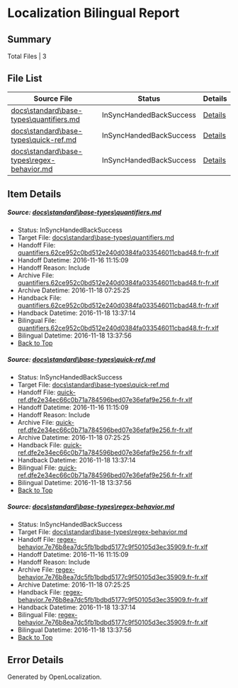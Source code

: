 # <a name='report-top'></a> Localization Bilingual Report

## Summary
 Total Files | 3

## File List
 Source File | Status | Details 
 ----------- | ------ | ------- 
 [docs\standard\base-types\quantifiers.md](https://github.com/dotnet/docs/blob/b20713600d7c3ddc31be5885733a1e8910ede8c6/docs/standard/base-types/quantifiers.md) | InSyncHandedBackSuccess | [Details](#79637972770d3ab5d954d40285dc4f07e58d233f3298)
 [docs\standard\base-types\quick-ref.md](https://github.com/dotnet/docs/blob/b20713600d7c3ddc31be5885733a1e8910ede8c6/docs/standard/base-types/quick-ref.md) | InSyncHandedBackSuccess | [Details](#f4319de43043605da63f469b59a5dfdb28badc8e3299)
 [docs\standard\base-types\regex-behavior.md](https://github.com/dotnet/docs/blob/b20713600d7c3ddc31be5885733a1e8910ede8c6/docs/standard/base-types/regex-behavior.md) | InSyncHandedBackSuccess | [Details](#fa0513a5b450742995bd86fca495ba9904e7361b3300)

## Item Details
##### <a name='79637972770d3ab5d954d40285dc4f07e58d233f3298'></a> Source: [docs\standard\base-types\quantifiers.md](https://github.com/dotnet/docs/blob/b20713600d7c3ddc31be5885733a1e8910ede8c6/docs/standard/base-types/quantifiers.md)
* Status: InSyncHandedBackSuccess
* Target File: [docs\standard\base-types\quantifiers.md](https://github.com/dotnet/docs.fr-fr/blob/ec380c12a1c04eea6c6cf150c0251443c2fb7746/docs/standard/base-types/quantifiers.md)
* Handoff File: [quantifiers.62ce952c0bd512e240d0384fa033546011cbad48.fr-fr.xlf](https://github.com/dotnet/docs.handoff/blob/bd4db3f09ef0a3167a658ff194e858761211c9f4/ol-handoff/dotnet/docs.fr-fr/master/ht-p2/quantifiers.62ce952c0bd512e240d0384fa033546011cbad48.fr-fr.xlf)
* Handoff Datetime: 2016-11-16 11:15:09
* Handoff Reason: Include
* Archive File: [quantifiers.62ce952c0bd512e240d0384fa033546011cbad48.fr-fr.xlf](https://github.com/dotnet/docs.handoff/blob/1b9a0992c2da97a9007e2fa5cc88140d26f9b173/ol-archive/dotnet/docs.fr-fr/master/ht-p2/quantifiers.62ce952c0bd512e240d0384fa033546011cbad48.fr-fr.xlf)
* Archive Datetime: 2016-11-18 07:25:25
* Handback File: [quantifiers.62ce952c0bd512e240d0384fa033546011cbad48.fr-fr.xlf](https://github.com/dotnet/docs.handback/blob/e04f3c23507a948161fbea02ba5ab3bc0075e52f/ol-handback/dotnet/docs.fr-fr/master/ht-p2/quantifiers.62ce952c0bd512e240d0384fa033546011cbad48.fr-fr.xlf)
* Handback Datetime: 2016-11-18 13:37:14
* Bilingual File: [quantifiers.62ce952c0bd512e240d0384fa033546011cbad48.fr-fr.xlf](https://github.com/dotnet/docs.handback/blob/e04f3c23507a948161fbea02ba5ab3bc0075e52f/ol-handback/dotnet/docs.fr-fr/master/ht-p2/quantifiers.62ce952c0bd512e240d0384fa033546011cbad48.fr-fr.xlf)
* Bilingual Datetime: 2016-11-18 13:37:56
* [Back to Top](#report-top)

##### <a name='f4319de43043605da63f469b59a5dfdb28badc8e3299'></a> Source: [docs\standard\base-types\quick-ref.md](https://github.com/dotnet/docs/blob/b20713600d7c3ddc31be5885733a1e8910ede8c6/docs/standard/base-types/quick-ref.md)
* Status: InSyncHandedBackSuccess
* Target File: [docs\standard\base-types\quick-ref.md](https://github.com/dotnet/docs.fr-fr/blob/ec380c12a1c04eea6c6cf150c0251443c2fb7746/docs/standard/base-types/quick-ref.md)
* Handoff File: [quick-ref.dfe2e34ec66c0b71a784596bed07e36efaf9e256.fr-fr.xlf](https://github.com/dotnet/docs.handoff/blob/bd4db3f09ef0a3167a658ff194e858761211c9f4/ol-handoff/dotnet/docs.fr-fr/master/ht-p2/quick-ref.dfe2e34ec66c0b71a784596bed07e36efaf9e256.fr-fr.xlf)
* Handoff Datetime: 2016-11-16 11:15:09
* Handoff Reason: Include
* Archive File: [quick-ref.dfe2e34ec66c0b71a784596bed07e36efaf9e256.fr-fr.xlf](https://github.com/dotnet/docs.handoff/blob/1b9a0992c2da97a9007e2fa5cc88140d26f9b173/ol-archive/dotnet/docs.fr-fr/master/ht-p2/quick-ref.dfe2e34ec66c0b71a784596bed07e36efaf9e256.fr-fr.xlf)
* Archive Datetime: 2016-11-18 07:25:25
* Handback File: [quick-ref.dfe2e34ec66c0b71a784596bed07e36efaf9e256.fr-fr.xlf](https://github.com/dotnet/docs.handback/blob/e04f3c23507a948161fbea02ba5ab3bc0075e52f/ol-handback/dotnet/docs.fr-fr/master/ht-p2/quick-ref.dfe2e34ec66c0b71a784596bed07e36efaf9e256.fr-fr.xlf)
* Handback Datetime: 2016-11-18 13:37:14
* Bilingual File: [quick-ref.dfe2e34ec66c0b71a784596bed07e36efaf9e256.fr-fr.xlf](https://github.com/dotnet/docs.handback/blob/e04f3c23507a948161fbea02ba5ab3bc0075e52f/ol-handback/dotnet/docs.fr-fr/master/ht-p2/quick-ref.dfe2e34ec66c0b71a784596bed07e36efaf9e256.fr-fr.xlf)
* Bilingual Datetime: 2016-11-18 13:37:56
* [Back to Top](#report-top)

##### <a name='fa0513a5b450742995bd86fca495ba9904e7361b3300'></a> Source: [docs\standard\base-types\regex-behavior.md](https://github.com/dotnet/docs/blob/b20713600d7c3ddc31be5885733a1e8910ede8c6/docs/standard/base-types/regex-behavior.md)
* Status: InSyncHandedBackSuccess
* Target File: [docs\standard\base-types\regex-behavior.md](https://github.com/dotnet/docs.fr-fr/blob/ec380c12a1c04eea6c6cf150c0251443c2fb7746/docs/standard/base-types/regex-behavior.md)
* Handoff File: [regex-behavior.7e76b8ea7dc5fb1bdbd5177c9f50105d3ec35909.fr-fr.xlf](https://github.com/dotnet/docs.handoff/blob/bd4db3f09ef0a3167a658ff194e858761211c9f4/ol-handoff/dotnet/docs.fr-fr/master/ht-p2/regex-behavior.7e76b8ea7dc5fb1bdbd5177c9f50105d3ec35909.fr-fr.xlf)
* Handoff Datetime: 2016-11-16 11:15:09
* Handoff Reason: Include
* Archive File: [regex-behavior.7e76b8ea7dc5fb1bdbd5177c9f50105d3ec35909.fr-fr.xlf](https://github.com/dotnet/docs.handoff/blob/1b9a0992c2da97a9007e2fa5cc88140d26f9b173/ol-archive/dotnet/docs.fr-fr/master/ht-p2/regex-behavior.7e76b8ea7dc5fb1bdbd5177c9f50105d3ec35909.fr-fr.xlf)
* Archive Datetime: 2016-11-18 07:25:25
* Handback File: [regex-behavior.7e76b8ea7dc5fb1bdbd5177c9f50105d3ec35909.fr-fr.xlf](https://github.com/dotnet/docs.handback/blob/e04f3c23507a948161fbea02ba5ab3bc0075e52f/ol-handback/dotnet/docs.fr-fr/master/ht-p2/regex-behavior.7e76b8ea7dc5fb1bdbd5177c9f50105d3ec35909.fr-fr.xlf)
* Handback Datetime: 2016-11-18 13:37:14
* Bilingual File: [regex-behavior.7e76b8ea7dc5fb1bdbd5177c9f50105d3ec35909.fr-fr.xlf](https://github.com/dotnet/docs.handback/blob/e04f3c23507a948161fbea02ba5ab3bc0075e52f/ol-handback/dotnet/docs.fr-fr/master/ht-p2/regex-behavior.7e76b8ea7dc5fb1bdbd5177c9f50105d3ec35909.fr-fr.xlf)
* Bilingual Datetime: 2016-11-18 13:37:56
* [Back to Top](#report-top)


## Error Details

Generated by OpenLocalization.
